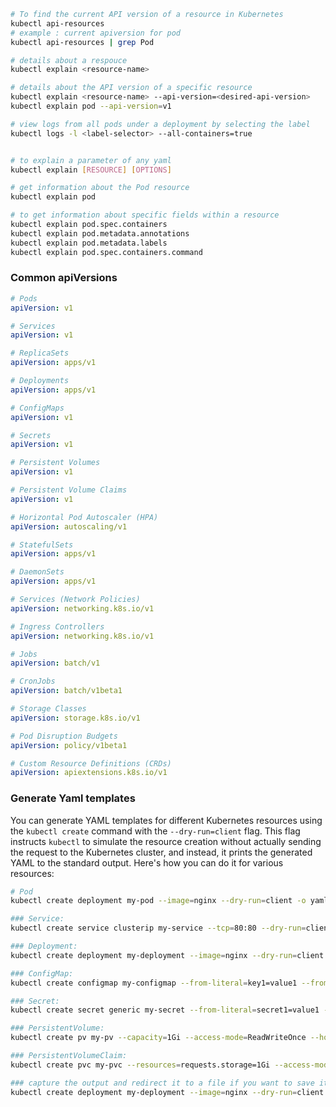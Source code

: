 ```bash
# To find the current API version of a resource in Kubernetes
kubectl api-resources
# example : current apiversion for pod
kubectl api-resources | grep Pod

# details about a respouce
kubectl explain <resource-name>

# details about the API version of a specific resource
kubectl explain <resource-name> --api-version=<desired-api-version>
kubectl explain pod --api-version=v1

# view logs from all pods under a deployment by selecting the label
kubectl logs -l <label-selector> --all-containers=true


# to explain a parameter of any yaml
kubectl explain [RESOURCE] [OPTIONS]

# get information about the Pod resource
kubectl explain pod

# to get information about specific fields within a resource
kubectl explain pod.spec.containers
kubectl explain pod.metadata.annotations
kubectl explain pod.metadata.labels
kubectl explain pod.spec.containers.command

```
### Common apiVersions
```yaml
# Pods
apiVersion: v1

# Services
apiVersion: v1

# ReplicaSets
apiVersion: apps/v1

# Deployments
apiVersion: apps/v1

# ConfigMaps
apiVersion: v1

# Secrets
apiVersion: v1

# Persistent Volumes
apiVersion: v1

# Persistent Volume Claims
apiVersion: v1

# Horizontal Pod Autoscaler (HPA)
apiVersion: autoscaling/v1

# StatefulSets
apiVersion: apps/v1

# DaemonSets
apiVersion: apps/v1

# Services (Network Policies)
apiVersion: networking.k8s.io/v1

# Ingress Controllers
apiVersion: networking.k8s.io/v1

# Jobs
apiVersion: batch/v1

# CronJobs
apiVersion: batch/v1beta1

# Storage Classes
apiVersion: storage.k8s.io/v1

# Pod Disruption Budgets
apiVersion: policy/v1beta1

# Custom Resource Definitions (CRDs)
apiVersion: apiextensions.k8s.io/v1
```

### Generate Yaml templates
You can generate YAML templates for different Kubernetes resources using the `kubectl create` command with the `--dry-run=client` flag. This flag instructs `kubectl` to simulate the resource creation without actually sending the request to the Kubernetes cluster, and instead, it prints the generated YAML to the standard output. Here's how you can do it for various resources:
```bash
# Pod
kubectl create deployment my-pod --image=nginx --dry-run=client -o yaml

### Service:
kubectl create service clusterip my-service --tcp=80:80 --dry-run=client -o yaml

### Deployment:
kubectl create deployment my-deployment --image=nginx --dry-run=client -o yaml

### ConfigMap:
kubectl create configmap my-configmap --from-literal=key1=value1 --from-literal=key2=value2 --dry-run=client -o yaml

### Secret:
kubectl create secret generic my-secret --from-literal=secret1=value1 --from-literal=secret2=value2 --dry-run=client -o yaml

### PersistentVolume:
kubectl create pv my-pv --capacity=1Gi --access-mode=ReadWriteOnce --host-path=/path/to/storage --dry-run=client -o yaml

### PersistentVolumeClaim:
kubectl create pvc my-pvc --resources=requests.storage=1Gi --access-mode=ReadWriteOnce --dry-run=client -o yaml

### capture the output and redirect it to a file if you want to save it to a YAML file.
kubectl create deployment my-deployment --image=nginx --dry-run=client -o yaml > my-deployment.yaml
```
